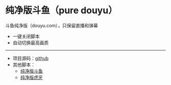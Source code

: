 # 纯净版斗鱼（pure douyu）

斗鱼纯净版（douyu.com），只保留直播和弹幕
- 一键关闭脚本
- 自动切换最高画质

---

- 项目源码：[github](https://github.com/ljezio/pure-live)
- 其他脚本：
  - [纯净版斗鱼](https://greasyfork.org/zh-CN/scripts/533987-%E7%BA%AF%E5%87%80%E7%89%88%E6%96%97%E9%B1%BC-pure-douyu)
  - [纯净版虎牙](https://greasyfork.org/zh-CN/scripts/552171-%E7%BA%AF%E5%87%80%E7%89%88%E8%99%8E%E7%89%99-pure-huya)
